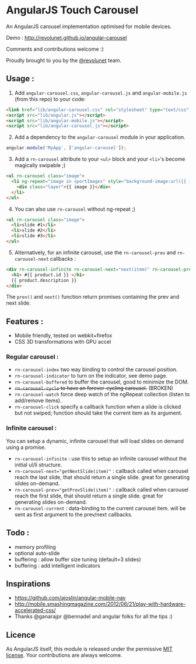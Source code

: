 # AngularJS Touch Carousel

An AngularJS carousel implementation optimised for mobile devices.

Demo : http://revolunet.github.io/angular-carousel

Comments and contributions welcome :)

Proudly brought to you by the [@revolunet](http://twitter.com/revolunet) team.

## Usage :

 1. Add `angular-carousel.css`, `angular-carousel.js` and `angular-mobile.js` (from this repo) to your code:
```html
<link href="lib/angular-carousel.css" rel="stylesheet" type="text/css" />
<script src="lib/angular.js"></script>
<script src="lib/angular-mobile.js"></script>
<script src="lib/angular-carousel.js"></script>
```

 2. Add a dependency to the `angular-carousel` module in your application.
```js
angular.module('MyApp', ['angular-carousel']);
```

 3. Add a `rn-carousel` attribute to your `<ul>` block and your `<li>`'s become magically swipable ;)
```html
<ul rn-carousel class="image">
  <li ng-repeat="image in sportImages" style="background-image:url({{ image }});">
    <div class="layer">{{ image }}</div>
  </li>
</ul>
```
 4. You can also use `rn-carousel` without ng-repeat ;)
```html
<ul rn-carousel class="image">
  <li>slide #1</li>
  <li>slide #2</li>
  <li>slide #3</li>
</ul>
```
 5. Alternatively, for an infinite carousel, use the `rn-carousel-prev` and `rn-carousel-next` callbacks :
```html
<div rn-carousel-infinite rn-carousel-next="next(item)" rn-carousel-prev="prev(item)" rn-carousel-current="product">
  <h1> #{{ product.id }} </h1>
  {{ product.description }}
</div>
```

The `prev()` and `next()` function return promises containing the prev and next slide.

## Features :
 - Mobile friendly, tested on webkit+firefox
 - CSS 3D transformations with GPU accel

### Regular carousel :
 - `rn-carousel-index` two way binding to control the carousel position.
 - `rn-carousel-indicator` to turn on the indicator, see demo page.
 - `rn-carousel-buffered` to buffer the carousel, good to minimize the DOM.
 - ~~`rn-carousel-cycle` to have an forever-cycling carousel.~~ (BROKEN)
 - `rn-carousel-watch` force deep watch of the ngRepeat collection (listen to add/remove items).
 - `rn-carousel-click` specify a callback function when a slide is clicked but not swiped; function should take the current item as its argument.

### Infinite carousel :

 You can setup a dynamic, infinite carousel that will load slides on demand using a promise.
 - `rn-carousel-infinite` : use this to setup an infinite carousel without the initial ul/li structure.
 - `rn-carousel-next="getNextSlide(item)"` : callback called when carousel reach the last slide, that should return a single slide. great for generating slides on-demand.
 - `rn-carousel-prev="getPrevSlide(item)"` : callback called when carousel reach the first slide, that should return a single slide. great for generating slides on-demand.
 - `rn-carousel-current` : data-binding to the current carousel item. will be sent as first argument to the prev/next callbacks.

## Todo :
 - memory profiling
 - optional auto-slide
 - buffering : allow buffer size tuning (default=3 slides)
 - buffering : add intelligent indicators

## Inspirations
 - https://github.com/ajoslin/angular-mobile-nav
 - http://mobile.smashingmagazine.com/2012/06/21/play-with-hardware-accelerated-css/
 - Thanks @ganarajpr @bennadel and angular folks for all the tips :)

## Licence
As AngularJS itself, this module is released under the permissive [MIT license](http://revolunet.mit-license.org). Your contributions are always welcome.

